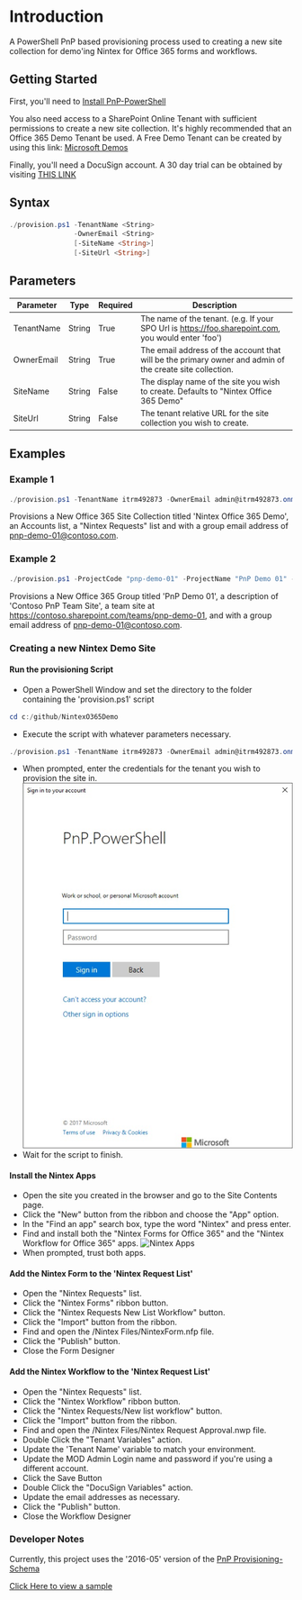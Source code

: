 # Introduction 
A PowerShell PnP based provisioning process used to creating a new site collection for demo'ing Nintex for Office 365 forms and workflows.

## Getting Started
First, you'll need to [Install PnP-PowerShell](https://github.com/SharePoint/PnP-PowerShell)

You also need access to a SharePoint Online Tenant with sufficient permissions to create a new site collection. It's highly recommended that an Office 365 Demo Tenant be used. A Free Demo Tenant can be created by using this link: [Microsoft Demos](https://demos.microsoft.com)

Finally, you'll need a DocuSign account. A 30 day trial can be obtained by visiting [THIS LINK](https://go.docusign.com/o/trial)

## Syntax
```powershell
./provision.ps1 -TenantName <String> 
                -OwnerEmail <String> 
                [-SiteName <String>] 
                [-SiteUrl <String>] 
```
## Parameters
Parameter|Type|Required|Description
---------|----|--------|-----------
|TenantName|String|True|The name of the tenant. (e.g. If your SPO Url is https://foo.sharepoint.com, you would enter 'foo')|
|OwnerEmail|String|True|The email address of the account that will be the primary owner and admin of the create site collection.|
|SiteName|String|False|The display name of the site you wish to create. Defaults to "Nintex Office 365 Demo"|
|SiteUrl|String|False|The tenant relative URL for the site collection you wish to create.|


## Examples
### Example 1
```powershell
./provision.ps1 -TenantName itrm492873 -OwnerEmail admin@itrm492873.onmicrosoft.com
```
Provisions a New Office 365 Site Collection titled 'Nintex Office 365 Demo', an Accounts list, a "Nintex Requests" list and with a group email address of pnp-demo-01@contoso.com.

### Example 2
```powershell
./provision.ps1 -ProjectCode "pnp-demo-01" -ProjectName "PnP Demo 01" -Description "Contoso PnP Team Site" 
```
Provisions a New Office 365 Group titled 'PnP Demo 01', a description of 'Contoso PnP Team Site', a team site at https://contoso.sharepoint.com/teams/pnp-demo-01, and with a group email address of pnp-demo-01@contoso.com.

### Creating a new Nintex Demo Site
#### Run the provisioning Script
* Open a PowerShell Window and set the directory to the folder containing the 'provision.ps1' script
```powershell
cd c:/github/NintexO365Demo
```
* Execute the script with whatever parameters necessary.
```powershell
./provision.ps1 -TenantName itrm492873 -OwnerEmail admin@itrm492873.onmicrosoft.com
```
* When prompted, enter the credentials for the tenant you wish to provision the site in.
![Microsoft Graph Login][msgraph-login]
* Wait for the script to finish.

#### Install the Nintex Apps
* Open the site you created in the browser and go to the Site Contents page.
* Click the "New" button from the ribbon and choose the "App" option.
* In the "Find an app" search box, type the word "Nintex" and press enter.
* Find and install both the "Nintex Forms for Office 365" and the "Nintex Workflow for Office 365" apps.
![Nintex Apps][nintex-apps]
* When prompted, trust both apps.

#### Add the Nintex Form to the 'Nintex Request List'
* Open the "Nintex Requests" list. 
* Click the "Nintex Forms" ribbon button.
* Click the "Nintex Requests New List Workflow" button.
* Click the "Import" button from the ribbon.
* Find and open the /Nintex Files/NintexForm.nfp file.
* Click the "Publish" button. 
* Close the Form Designer

#### Add the Nintex Workflow to the 'Nintex Request List'
* Open the "Nintex Requests" list. 
* Click the "Nintex Workflow" ribbon button.
* Click the "Nintex Requests/New list workflow" button.
* Click the "Import" button from the ribbon.
* Find and open the /Nintex Files/Nintex Request Approval.nwp file.
* Double Click the "Tenant Variables" action.
* Update the 'Tenant Name' variable to match your environment.
* Update the MOD Admin Login name and password if you're using a different account.
* Click the Save Button
* Double Click the "DocuSign Variables" action.
* Update the email addresses as necessary.
* Click the "Publish" button. 
* Close the Workflow Designer
 
### Developer Notes
Currently, this project uses the '2016-05' version of the [PnP Provisioning-Schema](https://github.com/SharePoint/PnP-Provisioning-Schema)

[Click Here to view a sample](https://github.com/SharePoint/PnP-Provisioning-Schema/blob/master/Samples/ProvisioningSchema-2016-05-FullSample-02.xml) 

[msgraph-login]: https://github.com/threewill/NintexO365Demo/blob/master/images/pnp-msgraph-login.jpg "Microsoft Graph Login Window"
[nintex-apps]: https://github.com/threewill/Nintex0365Demo/blob/master/images/nintex-apps.jpg "Nintex for Office 365 Apps"